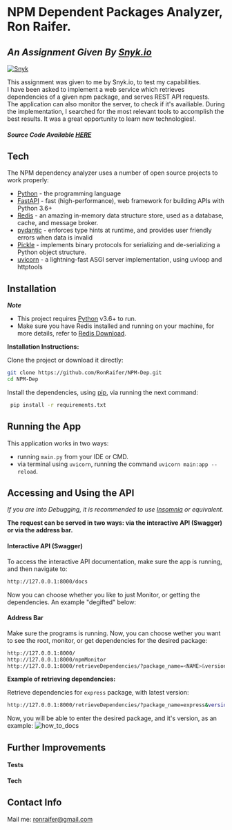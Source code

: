 # NPM Dependent Packages Analyzer, Ron Raifer.
## _An Assignment Given By [Snyk.io](https://snyk.io/)_
[![Snyk](https://www.pulseconferences.com/wp-content/uploads/2020/04/snyk-logo-black.png "Snyk")](http://snyk.io "Snyk")

This assignment was given to me by Snyk.io, to test my capabilities.\
I have been asked to implement a web service which retrieves dependencies of a given npm package, and serves REST API requests.\
The application can also monitor the server, to check if it's availiable.
During the implementation, I searched for the most relevant tools to accomplish the best results. It was a great opportunity to learn new technologies!.  

##### Source Code Available [HERE](https://github.com/RonRaifer/NPM-Dep)

## Tech

The NPM dependency analyzer uses a number of open source projects to work properly:

- [Python](https://www.python.org/) - the programming language
- [FastAPI](https://fastapi.tiangolo.com/) - fast (high-performance), web framework for building APIs with Python 3.6+
- [Redis](https://redis.io/) - an amazing in-memory data structure store, used as a database, cache, and message broker.
- [pydantic](https://pydantic-docs.helpmanual.io/) - enforces type hints at runtime, and provides user friendly errors when data is invalid
- [Pickle](https://docs.python.org/3/library/pickle.html) - implements binary protocols for serializing and de-serializing a Python object structure.
- [uvicorn](https://www.uvicorn.org/) - a lightning-fast ASGI server implementation, using uvloop and httptools


## Installation

***Note***
- This project requires [Python](https://www.python.org/) v3.6+ to run.
- Make sure you have Redis installed and running on your machine, for more details, refer to [Redis Download](https://redis.io/download).

**Installation Instructions:**

Clone the project or download it directly:
```bash
git clone https://github.com/RonRaifer/NPM-Dep.git
cd NPM-Dep
```

Install the dependencies, using [pip](https://pypi.org/project/pip/), via running the next command:
```bash
 pip install -r requirements.txt
```

## Running the App

This application works in two ways: 
- running `main.py` from your IDE or CMD.
- via terminal using `uvicorn`, running the command ```uvicorn main:app --reload```.


## Accessing and Using the API

*If you are into Debugging, it is recommended to use [Insomnia](https://insomnia.rest/) or equivalent.*

**The request can be served in two ways: via the interactive API (Swagger) or via the address bar.**

#### Interactive API (Swagger)

To access the interactive API documentation, make sure the app is running, and then navigate to:
```bash 
http://127.0.0.1:8000/docs
```
Now you can choose whether you like to just Monitor, or getting the dependencies. An example "degifted" below:


#### Address Bar

Make sure the programs is running. Now, you can choose wether you want to see the root, monitor, or get dependencies for the desired package:
```bash 
http://127.0.0.1:8000/
http://127.0.0.1:8000/npmMonitor
http://127.0.0.1:8000/retrieveDependencies/?package_name=<NAME>&version_or_tag=<VERSION>
```
**Example of retrieving dependencies:**

Retrieve dependencies for `express` package, with latest version:
```bash
http://127.0.0.1:8000/retrieveDependencies/?package_name=express&version_or_tag=latest
```
Now, you will be able to enter the desired package, and it's version, as an example:
![how_to_docs](https://raw.githubusercontent.com/RonRaifer/NPM-Dep/06d763cc845d205ed738ab0e3f1b1aecfd25ec07/guide_files/how_to_docs.gif)


## Further Improvements

#### Tests


#### Tech


## Contact Info
Mail me: ronraifer@gmail.com


